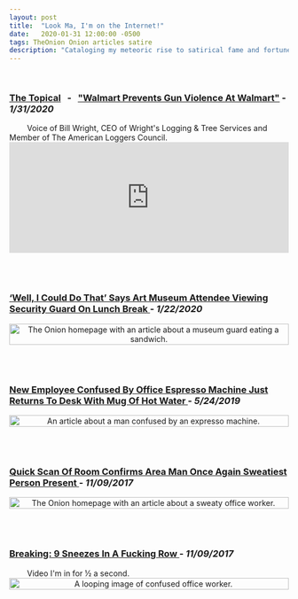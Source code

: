 ```yaml
---
layout: post
title:  "Look Ma, I'm on the Internet!"
date:   2020-01-31 12:00:00 -0500
tags: TheOnion Onion articles satire
description: "Cataloging my meteoric rise to satirical fame and fortune..."
---
```



<style>
  .story {
    display: flex;
    justify-content: center;
    flex-direction: column;
    padding: 1rem 0 2rem;
  }
  .story img,
  .story iframe {
    align-self: center;
    width: 100%;
    max-width: 720px;
  }
  .story a {
    text-align: center;
  }
  .story p {
    text-indent: 2rem;
    margin-top: 0;
    margin-bottom: 0;
  }
</style>


<div class="story">
  <h3>
    <a href="https://www.theonion.com/c/the-topical" target="_blank">The Topical</a>  &nbsp; - &nbsp; <a href="https://www.theonion.com/walmart-prevents-gun-violence-at-walmart-1841385147" target="_blank"><u>"Walmart Prevents Gun Violence At Walmart"</u></a> - <i>1/31/2020</i>
  </h3>
  <p>Voice of Bill Wright, CEO of Wright's Logging & Tree Services and Member of The American Loggers Council.
  </p>
  <iframe frameborder="no" height="200" scrolling="no" src="https://player.megaphone.fm/SONY9941520764?" width="100%"></iframe>
</div>

<div class="story">
  <h3>
    <a href="https://local.theonion.com/well-i-could-do-that-says-art-museum-attendee-viewin-1841159893" target="_blank">
    ‘Well, I Could Do That’ Says Art Museum Attendee Viewing Security Guard On Lunch Break
  </a> - <i>1/22/2020</i>
  </h3>
  <a href="https://local.theonion.com/well-i-could-do-that-says-art-museum-attendee-viewin-1841159893" target="_blank">
    <img src="/blog/assets/post-files/2020-01-24-My-meteoric-rise-to-satirical-fame-continues/museum_article_crop.png" alt="The Onion homepage with an article about a museum guard eating a sandwich."  />
  </a>
</div>

<div class="story">
  <h3>
    <a href="https://local.theonion.com/new-employee-confused-by-office-espresso-machine-just-r-1835002974" target="_blank">
    New Employee Confused By Office Espresso Machine Just Returns To Desk With Mug Of Hot Water
    </a> - <i>5/24/2019</i>
  </h3>
  <a href="https://local.theonion.com/well-i-could-do-that-says-art-museum-attendee-viewin-1841159893" target="_blank">
    <img src="/blog/assets/post-files/2020-01-24-My-meteoric-rise-to-satirical-fame-continues/espresso_article.png" alt="An article about a man confused by an expresso machine."  />
  </a>
</div>

<div class="story">
  <h3>
    <a href="https://local.theonion.com/new-employee-confused-by-office-espresso-machine-just-r-1835002974" target="_blank">
    Quick Scan Of Room Confirms Area Man Once Again Sweatiest Person Present
    </a> - <i>11/09/2017</i>
  </h3>
  <a href="https://local.theonion.com/well-i-could-do-that-says-art-museum-attendee-viewin-1841159893" target="_blank">
    <img src="/blog//assets/post-files/2020-01-24-My-meteoric-rise-to-satirical-fame-continues/quick-scan-of-room_article_crop.jpg" alt="The Onion homepage with an article about a sweaty office worker."  />
  </a>
</div>

<div class="story">
  <h3>
    <a href="https://www.facebook.com/watch/?v=10156753381304497" target="_blank">
    Breaking: 9 Sneezes In A Fucking Row
    </a> - <i>11/09/2017</i>
  </h3>
  <p>Video I'm in for ½ a second.</p>
  <a href="https://www.facebook.com/watch/?v=10156753381304497" target="_blank">
    <img src="/blog//assets/post-files/2020-01-24-My-meteoric-rise-to-satirical-fame-continues/9-sneezes.gif" alt="A looping image of confused office worker."  />
  </a>
</div>


<!--
### [‘Well, I Could Do That’ Says Art Museum Attendee Viewing Security Guard On Lunch Break](https://local.theonion.com/well-i-could-do-that-says-art-museum-attendee-viewin-1841159893) - *1/22/20*
![museum gaurd]({{ "/assets/post-files/2020-01-24-My-meteoric-rise-to-satirical-fame-continues/museum.jpg" | relative_url}})


###  [New Employee Confused By Office Espresso Machine Just Returns To Desk With Mug Of Hot Water](https://local.theonion.com/new-employee-confused-by-office-espresso-machine-just-r-1835002974)  
*(5/24/19)*
![New Employee]({{ "/assets/post-files/2020-01-24-My-meteoric-rise-to-satirical-fame-continues/espresso.jpg" | relative_url}}) 

### [Quick Scan Of Room Confirms Area Man Once Again Sweatiest Person Present](https://local.theonion.com/quick-scan-of-room-confirms-area-man-once-again-sweatie-1820294035)
![Sweatiest Person]({{ "/assets/post-files/2020-01-24-My-meteoric-rise-to-satirical-fame-continues/quick-scan.jpg" | relative_url}}) 



### [Breaking: 9 Sneezes In A Fucking Row](https://www.facebook.com/watch/?v=10156753381304497) *(7/10/18)* 
[![9 Sneezes loop]({{ "/assets/post-files/2020-01-24-My-meteoric-rise-to-satirical-fame-continues/9-sneezes.gif" | relative_url}})](https://www.facebook.com/watch/?v=10156753381304497)

--> 